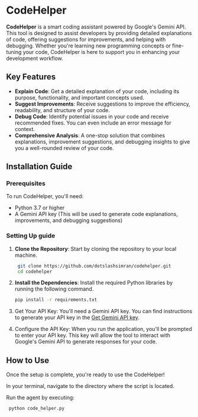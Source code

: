 # CodeHelper

**CodeHelper** is a smart coding assistant powered by Google's Gemini API. This tool is designed to assist developers by providing detailed explanations of code, offering suggestions for improvements, and helping with debugging. Whether you're learning new programming concepts or fine-tuning your code, CodeHelper is here to support you in enhancing your development workflow.

## Key Features

- **Explain Code**: Get a detailed explanation of your code, including its purpose, functionality, and important concepts used.
- **Suggest Improvements**: Receive suggestions to improve the efficiency, readability, and structure of your code.
- **Debug Code**: Identify potential issues in your code and receive recommended fixes. You can even include an error message for context.
- **Comprehensive Analysis**: A one-stop solution that combines explanations, improvement suggestions, and debugging insights to give you a well-rounded review of your code.

## Installation Guide

### Prerequisites

To run CodeHelper, you'll need:
- Python 3.7 or higher
- A Gemini API key (This will be used to generate code explanations, improvements, and debugging suggestions)

### Setting Up guide

1. **Clone the Repository**:
   Start by cloning the repository to your local machine.

   ```bash
    git clone https://github.com/dotslashsimran/codehelper.git
    cd codehelper

2. **Install the Dependencies**:
   Install the required Python libraries by running the following command.

      ```bash
   pip install -r requirements.txt
   ```
3. Get Your API Key: You'll need a Gemini API key. You can find instructions to generate your API key in the [Get Gemini API key](https://ai.google.dev/gemini-api/docs/api-key).

4. Configure the API Key: When you run the application, you'll be prompted to enter your API key. This key will allow the tool to interact with Google's Gemini API to generate responses for your code.

## How to Use
Once the setup is complete, you're ready to use the CodeHelper!

In your terminal, navigate to the directory where the script is located.

Run the agent by executing:

  ```bash
   python code_helper.py
